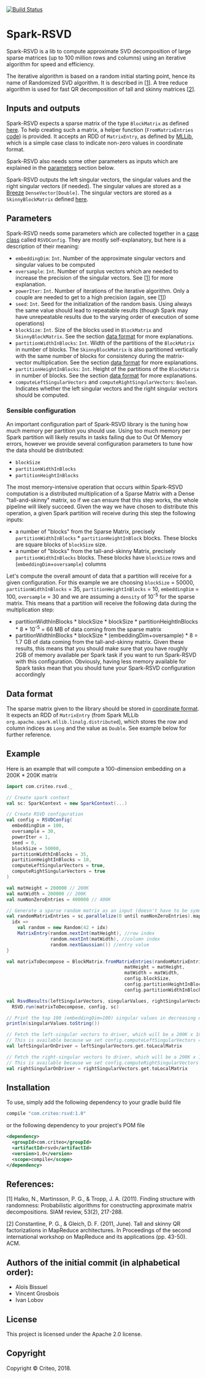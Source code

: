 [![Build Status](https://api.travis-ci.org/criteo/Spark-RSVD.svg?branch=master)](https://travis-ci.org/criteo/Spark-RSVD)

# Spark-RSVD
Spark-RSVD is a lib to compute approximate SVD decomposition of large sparse matrices (up to 100 million rows and columns) using an iterative algorithm for speed and efficiency.

The iterative algorithm is based on a random initial starting point, hence its name of Randomized SVD algorithm. It is described in \[[1](#references)\]. A tree reduce algorithm is used for fast QR decomposition of tall and skinny matrices \[[2](#references)\].

## Inputs and outputs

Spark-RSVD expects a sparse matrix of the type `BlockMatrix` as defined [here](src/main/scala/com/criteo/rsvd/BlockMatrix.scala#L250). To help creating such a matrix, a helper function (`FromMatrixEntries` [code](src/main/scala/com/criteo/rsvd/BlockMatrix.scala#L78)) is provided. It accepts an RDD of `MatrixEntry`, as defined by [MLLib](https://spark.apache.org/docs/2.1.0/api/java/org/apache/spark/mllib/linalg/distributed/MatrixEntry.html), which is a simple case class to indicate non-zero values in coordinate format. 

Spark-RSVD also needs some other parameters as inputs which are explained in the [parameters](#parameters) section below.

Spark-RSVD outputs the left singular vectors, the singular values and the right singular vectors (if needed). The singular values are stored as a [Breeze](https://github.com/scalanlp/breeze) `DenseVector[Double]`. The singular vectors are stored as a `SkinnyBlockMatrix` defined [here](src/main/scala/com/criteo/rsvd/SkinnyBlockMatrix.scala#L99).

## Parameters

Spark-RSVD needs some parameters which are collected together in a [case class](src/main/scala/com/criteo/rsvd/RSVD.scala#L24) called `RSVDConfig`. They are mostly self-explanatory, but here is a description of their meaning:

- `embeddingDim`: `Int`. Number of the approximate singular vectors and singular values to be computed
- `oversample`: `Int`. Number of surplus vectors which are needed to increase the precision of the singular vectors. See \[[1](#references)\] for more explanation.
- `powerIter`: `Int`. Number of iterations of the iterative algorithm. Only a couple are needed to get to a high precision (again, see \[[1](#references)\])
- `seed`: `Int`. Seed for the initialization of the random basis. Using always the same value should lead to repeatable results (though Spark may have unrepeatable results due to the varying order of execution of some operations)
- `blockSize`: `Int`. Size of the blocks used in `BlockMatrix` and `SkinnyBlockMatrix`. See the section [data format](#data-format) for more explanations.
- `partitionWidthInBlocks`: `Int`. Width of the partitions of the `BlockMatrix` in number of blocks. The `SkinnyBlockMatrix` is also partitioned vertically with the same number of blocks for consistency during the matrix-vector multiplication. See the section [data format](#data-format) for more explanations.
- `partitionHeightInBlocks`: `Int`. Height of the partitions of the `BlockMatrix` in number of blocks. See the section [data format](#data-format) for more explanations.
- `computeLeftSingularVectors` and `computeRightSingularVectors`: `Boolean`. Indicates whether the left singular vectors and the right singular vectors should be computed.

### Sensible configuration

An important configuration part of Spark-RSVD library is the tuning how much memory per partition you should use.
Using too much memory per Spark partition will likely results in tasks failing due to Out Of Memory errors,
however we provide several configuration parameters to tune how the data should be distributed:
- `blockSize`
- `partitionWidthInBlocks`
- `partitionHeightInBlocks`

The most memory-intensive operation that occurs within Spark-RSVD computation is a distributed multiplication of a Sparse Matrix with a Dense "tall-and-skinny" matrix, so if we can ensure that this step works, the whole pipeline will likely succeed.
Given the way we have chosen to distribute this operation, a given Spark partition will receive during this step the following inputs:
- a number of "blocks" from the Sparse Matrix, precisely `partitionWidthInBlocks` * `partitionHeightInBlock` blocks. These blocks are square blocks of `blockSize` size.
- a number of "blocks" from the tall-and-skinny Matrix, precisely `partitionWidthInBlocks` blocks. These blocks have `blockSize` rows and (`embeddingDim`+`oversample`) columns

Let's compute the overall amount of data that a partition will receive for a given configuration.
For this example we are choosing `blockSize` = 50000, `partitionWidthInBlocks` = 35, `partitionHeightInBlocks` = 10, `embeddingDim` = 100, `oversample` = 30 and we are assuming a `density` of 10<sup>-5</sup> for the sparse matrix.
This means that a partition will receive the following data during the multiplication step:
- partitionWidthInBlocks * blockSize * blockSize * partitionHeightInBlocks * 8 * 10<sup>-5</sup> = 66 MB of data coming from the sparse matrix
- partitionWidthInBlocks * blockSize * (embeddingDim+oversample) * 8 = 1.7 GB of data coming from the tall-and-skinny matrix.
Given these results, this means that you should make sure that you have roughly 2GB of memory available per Spark task if you want to run Spark-RSVD with this configuration.
Obviously, having less memory available for Spark tasks mean that you should tune your Spark-RSVD configuration accordingly

## Data format

The sparse matrix given to the library should be stored in [coordinate format](https://en.wikipedia.org/wiki/Sparse_matrix#Coordinate_list_(COO)). It expects an RDD of `MatrixEntry` (from Spark MLLib `org.apache.spark.mllib.linalg.distributed`), which stores the row and column indices as `Long` and the value as `Double`. See example below for further reference.

## Example

Here is an example that will compute a 100-dimension embedding on a 200K * 200K matrix

```Scala
import com.criteo.rsvd._

// Create spark context
val sc: SparkContext = new SparkContext(...)

// Create RSVD configuration
val config = RSVDConfig(
  embeddingDim = 100,
  oversample = 30,
  powerIter = 1,
  seed = 0,
  blockSize = 50000,
  partitionWidthInBlocks = 35,
  partitionHeightInBlocks = 10,
  computeLeftSingularVectors = true,
  computeRightSingularVectors = true
)

val matHeight = 200000 // 200K
val matWidth = 200000 // 200K
val numNonZeroEntries = 400000 // 400K

// Generate a sparse random matrix as an input (doesn't have to be symmetric)
val randomMatrixEntries = sc.parallelize(0 until numNonZeroEntries).map {
  idx =>
    val random = new Random(42 + idx)
    MatrixEntry(random.nextInt(matHeight), //row index
                random.nextInt(matWidth), //column index
                random.nextGaussian()) //entry value
}

val matrixToDecompose = BlockMatrix.fromMatrixEntries(randomMatrixEntries,
                                           matHeight = matHeight,
                                           matWidth = matWidth,
                                           config.blockSize,
                                           config.partitionHeightInBlocks,
                                           config.partitionWidthInBlocks)

val RsvdResults(leftSingularVectors, singularValues, rightSingularVectors) =
  RSVD.run(matrixToDecompose, config, sc)

// Print the top 100 (embeddingDim=100) singular values in decreasing order:
println(singularValues.toString())

// Fetch the left-singular vectors to driver, which will be a 200K x 100 matrix.
// This is available because we set config.computeLeftSingularVectors = true.
val leftSingularOnDriver = leftSingularVectors.get.toLocalMatrix

// Fetch the right-singular vectors to driver, which will be a 200K x 100 matrix.
// This is available because we set config.computeRightSingularVectors = true.
val rightSingularOnDriver = rightSingularVectors.get.toLocalMatrix
```

## Installation

To use, simply add the following dependency to your gradle build file

```groovy
compile "com.criteo:rsvd:1.0"
```

or the following dependency to your project's POM file

```xml
<dependency>
  <groupId>com.criteo</groupId>
  <artifactId>rsvd</artifactId>
  <version>1.0</version>
  <scope>compile</scope>
</dependency>
```


## References:

\[1\] Halko, N., Martinsson, P. G., & Tropp, J. A. (2011). Finding structure with randomness: Probabilistic algorithms for constructing approximate matrix decompositions. SIAM review, 53(2), 217-288.

\[2\] Constantine, P. G., & Gleich, D. F. (2011, June). Tall and skinny QR factorizations in MapReduce architectures. In Proceedings of the second international workshop on MapReduce and its applications (pp. 43-50). ACM.

## Authors of the initial commit (in alphabetical order):
- Aloïs Bissuel
- Vincent Grosbois
- Ivan Lobov

## License

This project is licensed under the Apache 2.0 license.

## Copyright

Copyright © Criteo, 2018.
